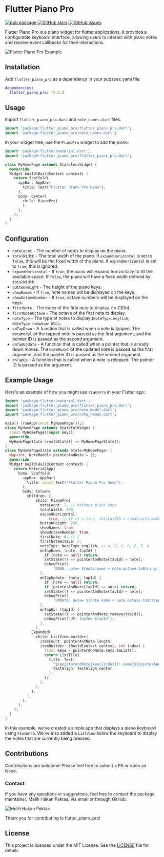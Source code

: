 # Flutter Piano Pro

[![pub package](https://img.shields.io/pub/v/flutter_piano_pro.svg)](https://pub.dev/packages/flutter_piano_pro)
[![GitHub stars](https://img.shields.io/github/stars/MelihHakanPektas/flutter_piano_pro.svg?style=social)](https://github.com/MelihHakanPektas/flutter_piano_pro)
[![GitHub issues](https://img.shields.io/github/issues/MelihHakanPektas/flutter_piano_pro.svg)](https://github.com/MelihHakanPektas/flutter_piano_pro/issues)

Flutter Piano Pro is a piano widget for flutter applications. It provides a configurable keyboard interface, allowing users to interact with piano notes and receive event callbacks for their interactions.

![Flutter Piano Pro Example](https://github.com/MelihHakanPektas/flutter_piano_pro/raw/master/assets/screenshot1.png)

## Installation

Add `flutter_piano_pro` as a dependency in your pubspec.yaml file:

```yaml
dependencies:
  flutter_piano_pro: ^0.5.0
```

## Usage

Import `flutter_piano_pro.dart` and `note_names.dart` files:

```dart
import 'package:flutter_piano_pro/flutter_piano_pro.dart';
import 'package:flutter_piano_pro/note_names.dart';
```

In your widget tree, use the `PianoPro` widget to add the piano:

```dart
import 'package:flutter/material.dart';
import 'package:flutter_piano_pro/flutter_piano_pro.dart';

class MyHomePage extends StatelessWidget {
  @override
  Widget build(BuildContext context) {
    return Scaffold(
      appBar: AppBar(
        title: Text("Flutter Piano Pro Demo"),
      ),
      body: Center(
        child: PianoPro(
        ),
      ),
    );
  }
}
```

## Configuration

- `noteCount` - The number of notes to display on the piano.
- `totalWidth` - The total width of the piano. If `expandHorizontal` is set to `false`, this will be the fixed width of the piano. If `expandHorizontal` is set to `true`, this is ignored.
- `expandHorizontal` - If `true`, the piano will expand horizontally to fill the available space. If `false`, the piano will have a fixed width defined by `totalWidth`.
- `buttonHeight` - The height of the piano keys.
- `showNames` - If `true`, note names will be displayed on the keys.
- `showOctaveNumber` - If `true`, octave numbers will be displayed on the keys.
- `firstNote` - The index of the first note to display. `0`= C(Do).
- `firstNoteOctave` - The octave of the first note to display.
- `noteType` - The type of notes to display (`NoteType.english`, `NoteType.romanian` etc.).
- `onTapDown` - A function that is called when a note is tapped. The `NoteModel` of the tapped note is passed as the first argument, and the pointer ID is passed as the second argument.
- `onTapUpdate` - A function that is called when a pointer that is already down moves. The `NoteModel` of the updated note is passed as the first argument, and the pointer ID is passed as the second argument.
- `onTapUp` - A function that is called when a note is released. The pointer ID is passed as the argument.

## Example Usage

Here's an example of how you might use `PianoPro` in your Flutter app:

```Dart
import 'package:flutter/material.dart';
import 'package:flutter_piano_pro/flutter_piano_pro.dart';
import 'package:flutter_piano_pro/note_model.dart';
import 'package:flutter_piano_pro/note_names.dart';

main() {runApp(const MyHomePage());}
class MyHomePage extends StatefulWidget {
  const MyHomePage({super.key});
  @override
  MyHomePageState createState() => MyHomePageState();
}
class MyHomePageState extends State<MyHomePage> {
  Map<int, NoteModel> pointerAndNote = {};
  @override
  Widget build(BuildContext context) {
    return MaterialApp(
      home: Scaffold(
        appBar: AppBar(
          title: const Text("Flutter Piano Pro Demo"),
        ),
        body: Column(
          children: [
              child: PianoPro(
                noteCount: 7, // Without black keys
                totalWidth: 500,
                expandHorizontal:
                    true, // if it's true, totalWidth = constraits.maxWidth
                buttonHeight: 250,
                showNames: true,
                showOctaveNumber: true,
                firstNote: 0, // C
                firstNoteOctave: 3,
                noteType: NoteType.english, // A, B, C, D, E, F, G
                onTapDown: (note, tapId) {
                  if (note == null) return;
                  setState(() => pointerAndNote[tapId] = note);
                  debugPrint(
                      'DOWN: note= ${note.name + note.octave.toString() + (note.isFlat ? "♭" : '')}, tapId= $tapId');
                },
                onTapUpdate: (note, tapId) {
                  if (note == null) return;
                  if (pointerAndNote[tapId] == note) return;
                  setState(() => pointerAndNote[tapId] = note);
                  debugPrint(
                      'UPDATE: note= ${note.name + note.octave.toString() + (note.isFlat ? "♭" : '')}, tapId= $tapId');
                },
                onTapUp: (tapId) {
                  setState(() => pointerAndNote.remove(tapId));
                  debugPrint('UP: tapId= $tapId');
                },
              ),
            Expanded(
              child: ListView.builder(
                itemCount: pointerAndNote.length,
                itemBuilder: (BuildContext context, int index) {
                  final keys = pointerAndNote.keys.toList();
                  return ListTile(
                    title: Text(
                      "${pointerAndNote[keys[index]]!.name}${pointerAndNote[keys[index]]!.octave}${pointerAndNote[keys[index]]!.isFlat ? "♭" : ''}",
                      textAlign: TextAlign.center,
                    ),
                  );
                },
              ),
            ),
          ],
        ),
      ),
    );
  }
}
```

In this example, we've created a simple app that displays a piano keyboard using `PianoPro`. We've also added a `ListView` below the keyboard to display the notes that are currently being pressed.

## Contributions

Contributions are welcome! Please feel free to submit a PR or open an issue.

### Contact

If you have any questions or suggestions, feel free to contact the package maintainer, Melih Hakan Pektas, via email or through GitHub.

![Melih Hakan Pektas](https://avatars.githubusercontent.com/u/108405689?s=100&v=4)

Thank you for contributing to flutter_piano_pro!

## License

This project is licensed under the MIT License. See the [LICENSE](https://github.com/MelihHakanPektas/flutter_piano_pro/blob/main/LICENSE) file for details.
